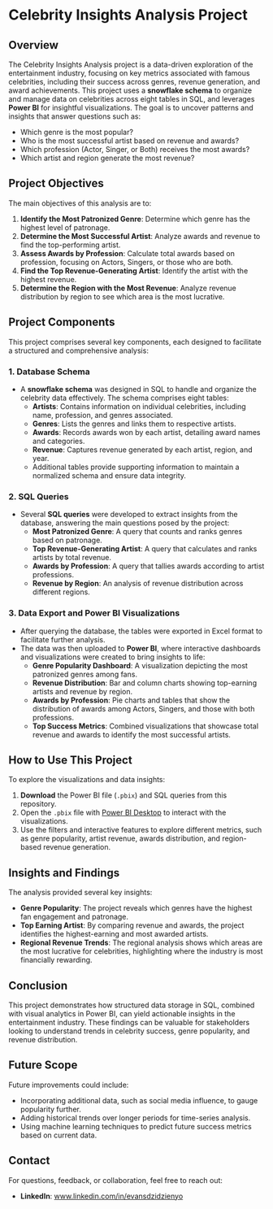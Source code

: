 
# Celebrity Insights Analysis Project

## Overview
The Celebrity Insights Analysis project is a data-driven exploration of the entertainment industry, focusing on key metrics associated with famous celebrities, including their success across genres, revenue generation, and award achievements. This project uses a **snowflake schema** to organize and manage data on celebrities across eight tables in SQL, and leverages **Power BI** for insightful visualizations. The goal is to uncover patterns and insights that answer questions such as:
- Which genre is the most popular?
- Who is the most successful artist based on revenue and awards?
- Which profession (Actor, Singer, or Both) receives the most awards?
- Which artist and region generate the most revenue?

## Project Objectives
The main objectives of this analysis are to:
1. **Identify the Most Patronized Genre**: Determine which genre has the highest level of patronage.
2. **Determine the Most Successful Artist**: Analyze awards and revenue to find the top-performing artist.
3. **Assess Awards by Profession**: Calculate total awards based on profession, focusing on Actors, Singers, or those who are both.
4. **Find the Top Revenue-Generating Artist**: Identify the artist with the highest revenue.
5. **Determine the Region with the Most Revenue**: Analyze revenue distribution by region to see which area is the most lucrative.

## Project Components
This project comprises several key components, each designed to facilitate a structured and comprehensive analysis:

### 1. **Database Schema**
   - A **snowflake schema** was designed in SQL to handle and organize the celebrity data effectively. The schema comprises eight tables:
      - **Artists**: Contains information on individual celebrities, including name, profession, and genres associated.
      - **Genres**: Lists the genres and links them to respective artists.
      - **Awards**: Records awards won by each artist, detailing award names and categories.
      - **Revenue**: Captures revenue generated by each artist, region, and year.
      - Additional tables provide supporting information to maintain a normalized schema and ensure data integrity.

### 2. **SQL Queries**
   - Several **SQL queries** were developed to extract insights from the database, answering the main questions posed by the project:
      - **Most Patronized Genre**: A query that counts and ranks genres based on patronage.
      - **Top Revenue-Generating Artist**: A query that calculates and ranks artists by total revenue.
      - **Awards by Profession**: A query that tallies awards according to artist professions.
      - **Revenue by Region**: An analysis of revenue distribution across different regions.

### 3. **Data Export and Power BI Visualizations**
   - After querying the database, the tables were exported in Excel format to facilitate further analysis.
   - The data was then uploaded to **Power BI**, where interactive dashboards and visualizations were created to bring insights to life:
      - **Genre Popularity Dashboard**: A visualization depicting the most patronized genres among fans.
      - **Revenue Distribution**: Bar and column charts showing top-earning artists and revenue by region.
      - **Awards by Profession**: Pie charts and tables that show the distribution of awards among Actors, Singers, and those with both professions.
      - **Top Success Metrics**: Combined visualizations that showcase total revenue and awards to identify the most successful artists.

## How to Use This Project
To explore the visualizations and data insights:

1. **Download** the Power BI file (`.pbix`) and SQL queries from this repository.
2. Open the `.pbix` file with [Power BI Desktop](https://powerbi.microsoft.com/desktop/) to interact with the visualizations.
3. Use the filters and interactive features to explore different metrics, such as genre popularity, artist revenue, awards distribution, and region-based revenue generation.

## Insights and Findings
The analysis provided several key insights:
- **Genre Popularity**: The project reveals which genres have the highest fan engagement and patronage.
- **Top Earning Artist**: By comparing revenue and awards, the project identifies the highest-earning and most awarded artists.
- **Regional Revenue Trends**: The regional analysis shows which areas are the most lucrative for celebrities, highlighting where the industry is most financially rewarding.

## Conclusion
This project demonstrates how structured data storage in SQL, combined with visual analytics in Power BI, can yield actionable insights in the entertainment industry. These findings can be valuable for stakeholders looking to understand trends in celebrity success, genre popularity, and revenue distribution.

## Future Scope
Future improvements could include:
- Incorporating additional data, such as social media influence, to gauge popularity further.
- Adding historical trends over longer periods for time-series analysis.
- Using machine learning techniques to predict future success metrics based on current data.

## Contact
For questions, feedback, or collaboration, feel free to reach out:
- **LinkedIn**: www.linkedin.com/in/evansdzidzienyo




